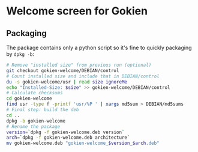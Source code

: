 # Welcome screen for Gokien

## Packaging
The package contains only a python script so it's fine to quickly packaging by `dpkg -b`:

```bash
# Remove "installed size" from previous run (optional)
git checkout gokien-welcome/DEBIAN/control
# Count installed size and include that in DEBIAN/control
du -s gokien-welcome/usr | read size ignoreMe
echo "Installed-Size: $size" >> gokien-welcome/DEBIAN/control
# Calculate checksums
cd gokien-welcome
find usr -type f -printf 'usr/%P ' | xargs md5sum > DEBIAN/md5sums
# Final step: build the deb
cd ..
dpkg -b gokien-welcome
# Rename the package
version=`dpkg -f gokien-welcome.deb version`
arch=`dpkg -f gokien-welcome.deb architecture`
mv gokien-welcome.deb "gokien-welcome_$version_$arch.deb"
```
